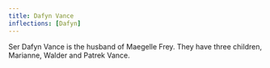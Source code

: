 ```yaml
---
title: Dafyn Vance
inflections: [Dafyn]
---
```


Ser Dafyn Vance is the husband of Maegelle Frey. They have three children, Marianne, Walder and Patrek Vance.


